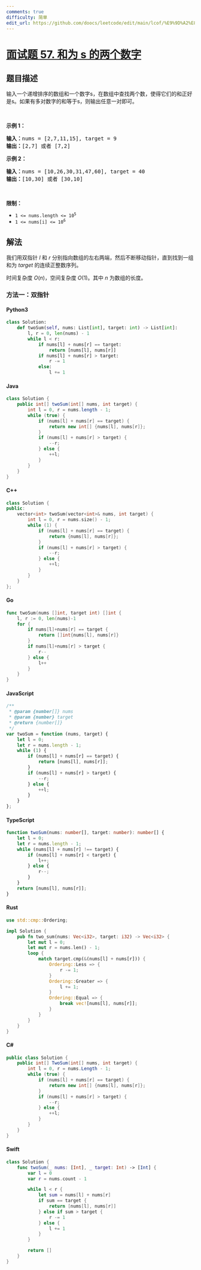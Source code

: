 ```yaml
---
comments: true
difficulty: 简单
edit_url: https://github.com/doocs/leetcode/edit/main/lcof/%E9%9D%A2%E8%AF%95%E9%A2%9857.%20%E5%92%8C%E4%B8%BAs%E7%9A%84%E4%B8%A4%E4%B8%AA%E6%95%B0%E5%AD%97/README.md
---
```


<!-- problem:start -->

# [面试题 57. 和为 s 的两个数字](https://leetcode.cn/problems/he-wei-sde-liang-ge-shu-zi-lcof/)

## 题目描述

<!-- description:start -->

<p>输入一个递增排序的数组和一个数字s，在数组中查找两个数，使得它们的和正好是s。如果有多对数字的和等于s，则输出任意一对即可。</p>

<p>&nbsp;</p>

<p><strong>示例 1：</strong></p>

<pre><strong>输入：</strong>nums = [2,7,11,15], target = 9
<strong>输出：</strong>[2,7] 或者 [7,2]
</pre>

<p><strong>示例 2：</strong></p>

<pre><strong>输入：</strong>nums = [10,26,30,31,47,60], target = 40
<strong>输出：</strong>[10,30] 或者 [30,10]
</pre>

<p>&nbsp;</p>

<p><strong>限制：</strong></p>

<ul>
	<li><code>1 &lt;= nums.length &lt;= 10<sup>5</sup></code></li>
	<li><code>1 &lt;= nums[i]&nbsp;&lt;= 10<sup>6</sup></code></li>
</ul>

<!-- description:end -->

## 解法

我们用双指针 $l$ 和 $r$ 分别指向数组的左右两端，然后不断移动指针，直到找到一组和为 $target$ 的连续正整数序列。

时间复杂度 $O(n)$，空间复杂度 $O(1)$。其中 $n$ 为数组的长度。

<!-- solution:start -->

### 方法一：双指针

<!-- tabs:start -->

#### Python3

```python
class Solution:
    def twoSum(self, nums: List[int], target: int) -> List[int]:
        l, r = 0, len(nums) - 1
        while l < r:
            if nums[l] + nums[r] == target:
                return [nums[l], nums[r]]
            if nums[l] + nums[r] > target:
                r -= 1
            else:
                l += 1
```

#### Java

```java
class Solution {
    public int[] twoSum(int[] nums, int target) {
        int l = 0, r = nums.length - 1;
        while (true) {
            if (nums[l] + nums[r] == target) {
                return new int[] {nums[l], nums[r]};
            }
            if (nums[l] + nums[r] > target) {
                --r;
            } else {
                ++l;
            }
        }
    }
}
```

#### C++

```cpp
class Solution {
public:
    vector<int> twoSum(vector<int>& nums, int target) {
        int l = 0, r = nums.size() - 1;
        while (1) {
            if (nums[l] + nums[r] == target) {
                return {nums[l], nums[r]};
            }
            if (nums[l] + nums[r] > target) {
                --r;
            } else {
                ++l;
            }
        }
    }
};
```

#### Go

```go
func twoSum(nums []int, target int) []int {
	l, r := 0, len(nums)-1
	for {
		if nums[l]+nums[r] == target {
			return []int{nums[l], nums[r]}
		}
		if nums[l]+nums[r] > target {
			r--
		} else {
			l++
		}
	}
}
```

#### JavaScript

```js
/**
 * @param {number[]} nums
 * @param {number} target
 * @return {number[]}
 */
var twoSum = function (nums, target) {
    let l = 0;
    let r = nums.length - 1;
    while (1) {
        if (nums[l] + nums[r] == target) {
            return [nums[l], nums[r]];
        }
        if (nums[l] + nums[r] > target) {
            --r;
        } else {
            ++l;
        }
    }
};
```

#### TypeScript

```ts
function twoSum(nums: number[], target: number): number[] {
    let l = 0;
    let r = nums.length - 1;
    while (nums[l] + nums[r] !== target) {
        if (nums[l] + nums[r] < target) {
            l++;
        } else {
            r--;
        }
    }
    return [nums[l], nums[r]];
}
```

#### Rust

```rust
use std::cmp::Ordering;

impl Solution {
    pub fn two_sum(nums: Vec<i32>, target: i32) -> Vec<i32> {
        let mut l = 0;
        let mut r = nums.len() - 1;
        loop {
            match target.cmp(&(nums[l] + nums[r])) {
                Ordering::Less => {
                    r -= 1;
                }
                Ordering::Greater => {
                    l += 1;
                }
                Ordering::Equal => {
                    break vec![nums[l], nums[r]];
                }
            }
        }
    }
}
```

#### C#

```cs
public class Solution {
    public int[] TwoSum(int[] nums, int target) {
        int l = 0, r = nums.Length - 1;
        while (true) {
            if (nums[l] + nums[r] == target) {
                return new int[] {nums[l], nums[r]};
            }
            if (nums[l] + nums[r] > target) {
                --r;
            } else {
                ++l;
            }
        }
    }
}
```

#### Swift

```swift
class Solution {
    func twoSum(_ nums: [Int], _ target: Int) -> [Int] {
        var l = 0
        var r = nums.count - 1

        while l < r {
            let sum = nums[l] + nums[r]
            if sum == target {
                return [nums[l], nums[r]]
            } else if sum > target {
                r -= 1
            } else {
                l += 1
            }
        }

        return []
    }
}
```

<!-- tabs:end -->

<!-- solution:end -->

<!-- problem:end -->
